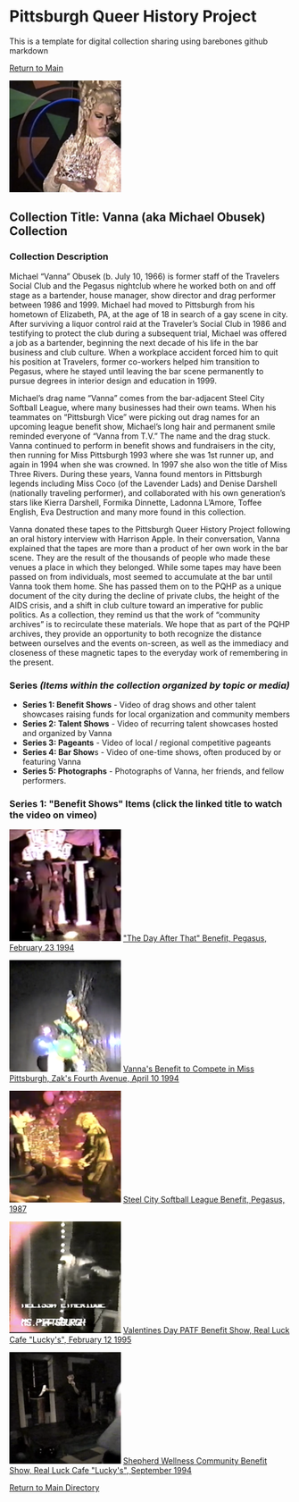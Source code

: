 # Pittsburgh Queer History Project
This is a template for digital collection sharing using barebones github markdown

[Return to Main](https://github.com/happle-happle/pqhp-digital-archive/tree/main)


![square framed image of a white drag queen in a blonde up-do wig casting her eyes downward](/collections/Vanna-Collection/image-files/vannasquare.png)
## Collection Title: Vanna (aka Michael Obusek) Collection
### Collection Description
Michael “Vanna” Obusek (b. July 10, 1966) is former staff of the Travelers Social Club and the Pegasus nightclub where he worked both on and off stage as a bartender, house manager, show director and drag performer between 1986 and 1999. Michael had moved to Pittsburgh from his hometown of Elizabeth, PA, at the age of 18 in search of a gay scene in city. After surviving a liquor control raid at the Traveler’s Social Club in 1986 and testifying to protect the club during a subsequent trial, Michael was offered a job as a bartender, beginning the next decade of his life in the bar business and club culture. When a workplace accident forced him to quit his position at Travelers, former co-workers helped him transition to Pegasus, where he stayed until leaving the bar scene permanently to pursue degrees in interior design and education in 1999.

Michael’s drag name “Vanna” comes from the bar-adjacent Steel City Softball League, where many businesses had their own teams. When his teammates on “Pittsburgh Vice” were picking out drag names for an upcoming league benefit show, Michael’s long hair and permanent smile reminded everyone of “Vanna from T.V.” The name and the drag stuck. Vanna continued to perform in benefit shows and fundraisers in the city, then running for Miss Pittsburgh 1993 where she was 1st runner up, and again in 1994 when she was crowned. In 1997 she also won the title of Miss Three Rivers. During these years, Vanna found mentors in Pittsburgh legends including Miss Coco (of the Lavender Lads) and Denise Darshell (nationally traveling performer), and collaborated with his own generation’s stars like Kierra Darshell, Formika Dinnette, Ladonna L’Amore, Toffee English, Eva Destruction and many more found in this collection.

Vanna donated these tapes to the Pittsburgh Queer History Project following an oral history interview with Harrison Apple. In their conversation, Vanna explained that the tapes are more than a product of her own work in the bar scene. They are the result of the thousands of people who made these venues a place in which they belonged. While some tapes may have been passed on from individuals, most seemed to accumulate at the bar until Vanna took them home. She has passed them on to the PQHP as a unique document of the city during the decline of private clubs, the height of the AIDS crisis, and a shift in club culture toward an imperative for public politics. As a collection, they remind us that the work of “community archives” is to recirculate these materials. We hope that as part of the PQHP archives, they provide an opportunity to both recognize the distance between ourselves and the events on-screen, as well as the immediacy and closeness of these magnetic tapes to the everyday work of remembering in the present.

### Series *(Items within the collection organized by topic or media)*
- **Series 1: Benefit Shows** - Video of drag shows and other talent showcases raising funds for local organization and community members
- **Series 2: Talent Shows** - Video of recurring talent showcases hosted and organized by Vanna
- **Series 3: Pageants** - Video of local / regional competitive pageants
- **Series 4: Bar Show**s - Video of one-time shows, often produced by or featuring Vanna
- **Series 5: Photographs** - Photographs of Vanna, her friends, and fellow performers.

### Series 1: "Benefit Shows" Items (click the linked title to watch the video on vimeo)
![people stand on stage in front of a lit sign reading "the day after that"](/collections/Vanna-Collection/image-files/dayafterthatthumb.png)
["The Day After That" Benefit, Pegasus, February 23 1994](https://vimeo.com/267347075)

!["white drag queen in a black feather headdress stands on stage holding a microphone"](/collections/Vanna-Collection//image-files/vannabenefitmspghthumb.png)
[Vanna's Benefit to Compete in Miss Pittsburgh, Zak's Fourth Avenue, April 10 1994](https://vimeo.com/268451159?share=copy)

![a black drag queen in a blonde tina turner wig and robe on stage facing away from the camera](/collections/Vanna-Collection//image-files/softballbenefitthumb.png)
[Steel City Softball League Benefit, Pegasus, 1987](https://vimeo.com/254171066)

![a pixelated image of a performer in a silver jacket and black hair the words ms pittsburgh are printed into the frame at the bottom](/collections/Vanna-Collection//image-files/valentinethumb.png)
[Valentines Day PATF Benefit Show, Real Luck Cafe "Lucky's", February 12 1995](https://vimeo.com/240376694)

![a white man in black clothes stands on stage with a microphone](/collections/Vanna-Collection//image-files/shepherdthumb.png)
[Shepherd Wellness Community Benefit Show, Real Luck Cafe "Lucky's", September 1994](https://vimeo.com/240264803)

[Return to Main Directory](https://github.com/happle-happle/pqhp-digital-archive/tree/main)

